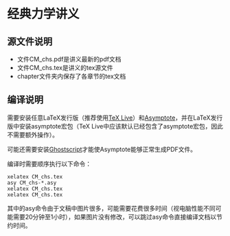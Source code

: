 # 经典力学讲义

## 源文件说明

- 文件CM_chs.pdf是讲义最新的pdf文档
- 文件CM_chs.tex是讲义的tex源文件
- chapter文件夹内保存了各章节的tex文档

## 编译说明

需要安装任意LaTeX发行版（推荐使用[TeX Live](http://mirror.lzu.edu.cn/CTAN/systems/texlive/Images/)）和[Asymptote](https://sourceforge.net/projects/asymptote/)，并在LaTeX发行版中安装asymptote宏包（TeX Live中应该默认已经包含了asymptote宏包，因此不需要额外操作）。

可能还需要安装[Ghostscript](https://www.ghostscript.com/download/gsdnld.html)才能使Asymptote能够正常生成PDF文件。

编译时需要顺序执行以下命令：

    xelatex CM_chs.tex
    asy CM_chs-*.asy
    xelatex CM_chs.tex
    xelatex CM_chs.tex

其中的asy命令由于文稿中图片很多，可能需要花费很多时间（视电脑性能不同可能需要20分钟至1小时），如果图片没有修改，可以跳过asy命令直接编译文档以节约时间。
